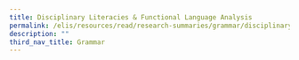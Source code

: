 ```yaml
---
title: Disciplinary Literacies & Functional Language Analysis
permalink: /elis/resources/read/research-summaries/grammar/disciplinary-literacies-functional-language-analysis/
description: ""
third_nav_title: Grammar
---
```


